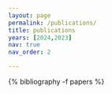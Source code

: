 ```yaml
---
layout: page
permalink: /publications/
title: publications
years: [2024,2023]
nav: true
nav_order: 2

---
```


<div class="publications">

{% bibliography -f papers %}

</div>
